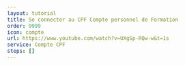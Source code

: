 ```yaml
---
layout: tutorial
title: Se connecter au CPF Compte personnel de Formation
order: 9999
icon: compte
url: https://www.youtube.com/watch?v=UXgSp-RQw-w&t=1s
service: Compte CPF
steps: []
---
```

